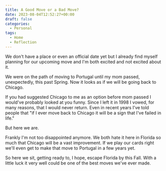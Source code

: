 ```yaml
---
title: A Good Move or a Bad Move?
date: 2023-08-04T12:52:27+00:00
draft: false
categories:
  - Personal
tags:
  - Home
  - Reflection
---
```


We don't have a place or even an official date yet but I already find myself planning for our upcoming move and I'm both excited and not excited about it.

We were on the path of moving to Portugal until my mom passed, unexpectedly, this past Spring. Now it looks as if we will be going back to Chicago.

If you had suggested Chicago to me as an option before mom passed I would've probably looked at you funny. Since I left it in 1998 I vowed, for many reasons, that I would never return. Even in recent years I've told people that "if I ever move back to Chicago it will be a sign that I've failed in life."

But here we are.

Frankly I'm not too disappointed anymore. We both hate it here in Florida so much that Chicago will be a vast improvement. If we play our cards right we'll even get to make that move to Portugal in a few years yet.

So here we sit, getting ready to, I hope, escape Florida by this Fall. With a little luck it very well could be one of the best moves we've ever made.